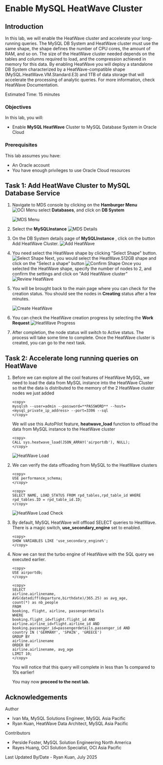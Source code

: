 # Enable MySQL HeatWave Cluster

## Introduction

In this lab, we will enable the HeatWave cluster and accelerate your long-running queries. The MySQL DB System and HeatWave cluster must use the same shape, the shape defines the number of CPU cores, the amount of RAM, and so on. The size of the HeatWave cluster needed depends on the tables and columns required to load, and the compression achieved in memory for this data. By enabling HeatWave you will deploy a standalone DB System characterized by a HeatWave-compatible shape (MySQL.HeatWave.VM.Standard.E3) and 1TB of data storage that will accelerate the processing of analytic queries. For more information, check HeatWave Documentation.

Estimated Time: 15 minutes

### Objectives

In this lab, you will:

* Enable **MySQL HeatWave** Cluster to MySQL Database System in Oracle Cloud

### Prerequisites

This lab assumes you have:

* An Oracle account
* You have enough privileges to use Oracle Cloud resources

## Task 1: Add HeatWave Cluster to MySQL Database Service

1. Navigate to MDS console by clicking on the **Hamburger Menu** ![OCI Menu](images/hamburger.png) select **Databases**, and click on **DB System**

    ![MDS Menu](images/mds-menu.png)

2. Select the **MySQLInstance**
    ![MDS Details](images/mds-details.png)

3. On the DB System details page of **MySQLInstance** , click on the button Add HeatWave Cluster.
    ![Add HeatWave](images/heatwave-add.png)

4. You need select the HeatWave shape by clicking "Select Shape" button. 
    ![Select Shape](images/heatwave-select-shape.png)
   Next, you would select the HeatWave.512GB shape and click on the "Select a shape" button
    ![Confirm Shape](images/heatwave-shape-confirm.png)
   Once you selected the HeatWave shape, specify the number of nodes to 2, and confirm the settings and click on "Add HeatWave cluster"
    ![Review HeatWave](images/heatwave-review.png)

5. You will be brought back to the main page where you can check for the creation status. You should see the nodes in **Creating** status after a few minutes.

    ![Create HeatWave](images/heatwave-create.png)

6. You can check the HeatWave creation progress by selecting the **Work Request**
    ![HeatWave Progress](images/heatwave-progress.png)

7. After completion, the node status will switch to Active status. The process will take some time to complete. Once the HeatWave cluster is created, you can go to the next task.

## Task 2: Accelerate long running queries on HeatWave

1. Before we can explore all the cool features of HeatWave MySQL, we need to load the data from MySQL instance into the HeatWave Cluster so that the data is distributed to the memory of the 2 HeatWave cluster nodes we just added

    ```text
    <copy>
    mysqlsh --user=admin --password=**PASSWORD** --host=<mysql_private_ip_address> --port=3306 --sql
    </copy>
    ```

    We will use this AutoPilot feature, **heatwave_load** function to offload the data from MySQL instance to the HeatWave cluster

    ```text
    <copy>
    CALL sys.heatwave_load(JSON_ARRAY('airportdb'), NULL);
    </copy>
    ```

    ![HeatWave Load](images/heatwave-load.png)

2. We can verify the data offloading from MySQL to the HeatWave clusters

    ```text
    <copy>
    USE performance_schema;
    </copy>
    ```

    ```text
    <copy>
    SELECT NAME, LOAD_STATUS FROM rpd_tables,rpd_table_id WHERE rpd_tables.ID = rpd_table_id.ID;
    </copy>
    ```

    ![HeatWave Load Check](images/heatwave-load-check.png)

3. By default, MySQL HeatWave will offload SELECT queries to HeatWave. There is a magic switch, **use&#95;secondary&#95;engine** set to enabled.

    ```text
    <copy>
    SHOW VARIABLES LIKE 'use_secondary_engine%';
    </copy>
    ```

4. Now we can test the turbo engine of HeatWave with the SQL query we executed earlier.

    ```text
    <copy>
    USE airportdb;
    </copy>
    ```

    ```text
    <copy>
    SELECT
    airline.airlinename,
    AVG(datediff(departure,birthdate)/365.25) as avg_age,
    count(*) as nb_people
    FROM
    booking, flight, airline, passengerdetails
    WHERE
    booking.flight_id=flight.flight_id AND
    airline.airline_id=flight.airline_id AND
    booking.passenger_id=passengerdetails.passenger_id AND
    country IN ('GERMANY', 'SPAIN', 'GREECE')
    GROUP BY
    airline.airlinename
    ORDER BY
    airline.airlinename, avg_age
    LIMIT 10;
    </copy>
    ```

    You will notice that this query will complete in less than 1s compared to 10s earlier!

    You may now **proceed to the next lab.**

## Acknowledgements

Author

* Ivan Ma, MySQL Solutions Engineer, MySQL Asia Pacific
* Ryan Kuan, HeatWave Data Architect, MySQL Asia Pacific

Contributors

* Perside Foster, MySQL Solution Engineering North America
* Rayes Huang, OCI Solution Specialist, OCI Asia Pacific

Last Updated By/Date - Ryan Kuan, July 2025
